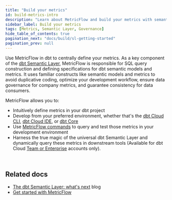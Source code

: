 ```yaml
---
title: "Build your metrics"
id: build-metrics-intro
description: "Learn about MetricFlow and build your metrics with semantic models"
sidebar_label: Build your metrics
tags: [Metrics, Semantic Layer, Governance]
hide_table_of_contents: true
pagination_next: "docs/build/sl-getting-started"
pagination_prev: null
---
```


Use MetricFlow in dbt to centrally define your metrics. As a key component of the [dbt Semantic Layer](/docs/use-dbt-semantic-layer/dbt-sl), MetricFlow is responsible for SQL query construction and defining specifications for dbt semantic models and metrics. It uses familiar constructs like semantic models and metrics to avoid duplicative coding, optimize your development workflow, ensure data governance for company metrics, and guarantee consistency for data consumers.


MetricFlow allows you to:
- Intuitively define metrics in your dbt project
- Develop from your preferred environment, whether that's the [dbt Cloud CLI](/docs/cloud/cloud-cli-installation), [dbt Cloud IDE](/docs/cloud/dbt-cloud-ide/develop-in-the-cloud), or [dbt Core](/docs/core/installation)
- Use [MetricFlow commands](/docs/build/metricflow-commands) to query and test those metrics in your development environment 
- Harness the true magic of the universal dbt Semantic Layer and dynamically query these metrics in downstream tools (Available for dbt Cloud [Team or Enterprise](https://www.getdbt.com/pricing/) accounts only).


<div className="grid--3-col">

<Card
    title="About MetricFlow"
    body="Understand MetricFlow's core concepts, key principles, and how to use this powerful tool."
    link="/docs/build/about-metricflow"
    icon="dbt-bit"/>

  <Card
    title="Semantic model"
    body="Use semantic models as the basis for defining data. They act as nodes in the semantic graph, with entities connecting them."
    link="/docs/build/semantic-models"
    icon="dbt-bit"/>

  <Card
    title="Metrics"
    body="Define metrics through the powerful combination of measures, constraints, or functions, effortlessly organized in either YAML files or separate files."
    link="/docs/build/metrics-overview"
    icon="dbt-bit"/>

  <Card
    title="About the dbt Semantic Layer"
    body="Introducing the dbt Semantic Layer, the universal process that allows data teams to centrally define and query metrics"
    link="/docs/use-dbt-semantic-layer/dbt-sl"
    icon="dbt-bit"/>

 <Card
    title="Get started with the dbt Semantic Layer"
    body="Use this guide to build and define metrics, set up the dbt Semantic Layer, and query them using the Semantic Layer API"
    link="/docs/use-dbt-semantic-layer/quickstart-sl"
    icon="dbt-bit"/>

  <Card
    title="Available integrations"
    body="Discover the diverse range of partners that seamlessly integrate with the powerful dbt Semantic Layer, allowing you to query and unlock valuable insights from your data ecosystem."
    link="/docs/use-dbt-semantic-layer/avail-sl-integrations"
    icon="dbt-bit"/>


</div> <br />


## Related docs

- [The dbt Semantic Layer: what's next](https://www.getdbt.com/blog/dbt-semantic-layer-whats-next/) blog
- [Get started with MetricFlow](/docs/build/sl-getting-started)


